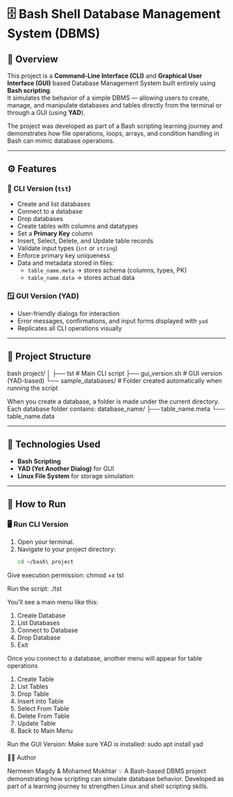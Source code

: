 # 🗄️ Bash Shell Database Management System (DBMS)

## 📘 Overview
This project is a **Command-Line Interface (CLI)** and **Graphical User Interface (GUI)** based Database Management System built entirely using **Bash scripting**.  
It simulates the behavior of a simple DBMS — allowing users to create, manage, and manipulate databases and tables directly from the terminal or through a GUI (using **YAD**).

The project was developed as part of a Bash scripting learning journey and demonstrates how file operations, loops, arrays, and condition handling in Bash can mimic database operations.

---

## ⚙️ Features

### 🧩 CLI Version (`tst`)
- Create and list databases
- Connect to a database
- Drop databases
- Create tables with columns and datatypes
- Set a **Primary Key** column
- Insert, Select, Delete, and Update table records
- Validate input types (`int` or `string`)
- Enforce primary key uniqueness
- Data and metadata stored in files:
  - `table_name.meta` → stores schema (columns, types, PK)
  - `table_name.data` → stores actual data

### 🪟 GUI Version (YAD)
- User-friendly dialogs for interaction
- Error messages, confirmations, and input forms displayed with `yad`
- Replicates all CLI operations visually

---

## 🧠 Project Structure

bash project/
│
├── tst # Main CLI script
├── gui_version.sh # GUI version (YAD-based)
└── sample_databases/ # Folder created automatically when running the script


When you create a database, a folder is made under the current directory.  
Each database folder contains:
database_name/
├── table_name.meta
└── table_name.data



---

## 🧰 Technologies Used
- **Bash Scripting**
- **YAD (Yet Another Dialog)** for GUI
- **Linux File System** for storage simulation

---

## 🚀 How to Run

### 🖥️ Run CLI Version
1. Open your terminal.
2. Navigate to your project directory:
   ```bash
   cd ~/bash\ project

Give execution permission:
chmod +x tst

Run the script:
./tst

You’ll see a main menu like this:
1) Create Database
2) List Databases
3) Connect to Database
4) Drop Database
5) Exit

Once you connect to a database, another menu will appear for table operations
1) Create Table
2) List Tables
3) Drop Table
4) Insert into Table
5) Select From Table
6) Delete From Table
7) Update Table
8) Back to Main Menu


Run the GUI Version:
Make sure YAD is installed:
sudo apt install yad


🧑‍💻 Author

Nermeen Magdy & Mohamed Mokhtar
💡 A Bash-based DBMS project demonstrating how scripting can simulate database behavior.
Developed as part of a learning journey to strengthen Linux and shell scripting skills.
